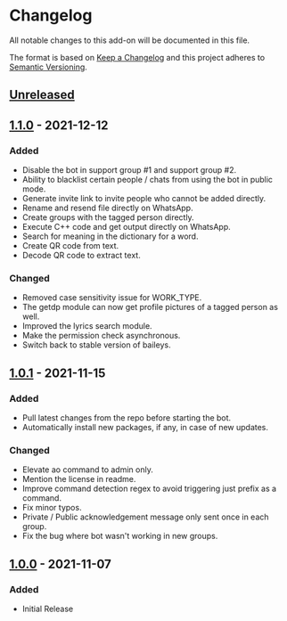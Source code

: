 # Changelog
All notable changes to this add-on will be documented in this file.

The format is based on [Keep a Changelog](https://keepachangelog.com/en/1.0.0/) and
this project adheres to [Semantic Versioning](https://semver.org/spec/v2.0.0.html).

## [Unreleased]

## [1.1.0] - 2021-12-12
### Added
- Disable the bot in support group #1 and support group #2.
- Ability to blacklist certain people / chats from using the bot in public mode.
- Generate invite link to invite people who cannot be added directly.
- Rename and resend file directly on WhatsApp.
- Create groups with the tagged person directly.
- Execute C++ code and get output directly on WhatsApp.
- Search for meaning in the dictionary for a word.
- Create QR code from text.
- Decode QR code to extract text.

### Changed
- Removed case sensitivity issue for WORK_TYPE.
- The getdp module can now get profile pictures of a tagged person as well.
- Improved the lyrics search module.
- Make the permission check asynchronous.
- Switch back to stable version of baileys.

## [1.0.1] - 2021-11-15
### Added
- Pull latest changes from the repo before starting the bot.
- Automatically install new packages, if any, in case of new updates.

### Changed
- Elevate ao command to admin only.
- Mention the license in readme.
- Improve command detection regex to avoid triggering just prefix as a command.
- Fix minor typos.
- Private / Public acknowledgement message only sent once in each group.
- Fix the bug where bot wasn't working in new groups.

## [1.0.0] - 2021-11-07
### Added
- Initial Release

[Unreleased]: https://github.com/BotsAppOfficial/BotsApp/compare/v1.1.0...HEAD
[1.1.0]: https://github.com/BotsAppOfficial/BotsApp/releases/tag/v1.1.0
[1.0.1]: https://github.com/BotsAppOfficial/BotsApp/releases/tag/v1.0.1
[1.0.0]: https://github.com/BotsAppOfficial/BotsApp/releases/tag/v1.0.0